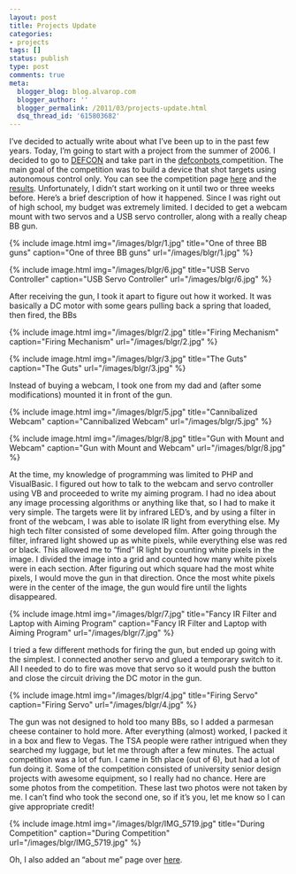 ```yaml
---
layout: post
title: Projects Update
categories:
- projects
tags: []
status: publish
type: post
comments: true
meta:
  blogger_blog: blog.alvarop.com
  blogger_author: ''
  blogger_permalink: /2011/03/projects-update.html
  dsq_thread_id: '615803682'
---
```

I’ve decided to actually write about what I’ve been up to in the past few years. Today, I’m going to start with a project from the summer of 2006. I decided to go to <a href="http://www.defcon.org/">DEFCON</a> and take part in the <a href="http://defconbots.org/">defconbots </a>competition. The main goal of the competition was to build a device that shot targets using autonomous control only. You can see the competition page <a href="http://defconbots.org/defcon14/">here</a> and the <a href="http://defconbots.org/defcon14/final_results.php">results</a>. Unfortunately, I didn’t start working on it until two or three weeks before.
Here’s a brief description of how it happened. Since I was right out of high school, my budget was extremely limited. I decided to get a webcam mount with two servos and a USB servo controller, along with a really cheap BB gun.

{% include image.html
            img="/images/blgr/1.jpg"
            title="One of three BB guns"
            caption="One of three BB guns"
            url="/images/blgr/1.jpg" %}

{% include image.html
            img="/images/blgr/6.jpg"
            title="USB Servo Controller"
            caption="USB Servo Controller"
            url="/images/blgr/6.jpg" %}

After receiving the gun, I took it apart to figure out how it worked. It was basically a DC motor with some gears pulling back a spring that loaded, then fired, the BBs

{% include image.html
            img="/images/blgr/2.jpg"
            title="Firing Mechanism"
            caption="Firing Mechanism"
            url="/images/blgr/2.jpg" %}

{% include image.html
            img="/images/blgr/3.jpg"
            title="The Guts"
            caption="The Guts"
            url="/images/blgr/3.jpg" %}

Instead of buying a webcam, I took one from my dad and (after some modifications) mounted it in front of the gun.

{% include image.html
            img="/images/blgr/5.jpg"
            title="Cannibalized Webcam"
            caption="Cannibalized Webcam"
            url="/images/blgr/5.jpg" %}

{% include image.html
            img="/images/blgr/8.jpg"
            title="Gun with Mount and Webcam"
            caption="Gun with Mount and Webcam"
            url="/images/blgr/8.jpg" %}

At the time, my knowledge of programming was limited to PHP and VisualBasic. I figured out how to talk to the webcam and servo controller using VB and proceeded to write my aiming program. I had no idea about any image processing algorithms or anything like that, so I had to make it very simple. The targets were lit by infrared LED’s, and by using a filter in front of the webcam, I was able to isolate IR light from everything else. My high tech filter consisted of some developed film. After going through the filter, infrared light showed up as white pixels, while everything else was red or black. This allowed me to “find” IR light by counting white pixels in the image. I divided the image into a grid and counted how many white pixels were in each section. After figuring out which square had the most white pixels, I would move the gun in that direction. Once the most white pixels were in the center of the image, the gun would fire until the lights disappeared.

{% include image.html
            img="/images/blgr/7.jpg"
            title="Fancy IR Filter and Laptop with Aiming Program"
            caption="Fancy IR Filter and Laptop with Aiming Program"
            url="/images/blgr/7.jpg" %}

I tried a few different methods for firing the gun, but ended up going with the simplest. I connected another servo and glued a temporary switch to it. All I needed to do to fire was move that servo so it would push the button and close the circuit driving the DC motor in the gun.

{% include image.html
            img="/images/blgr/4.jpg"
            title="Firing Servo"
            caption="Firing Servo"
            url="/images/blgr/4.jpg" %}

The gun was not designed to hold too many BBs, so I added a parmesan cheese container to hold more. After everything (almost) worked, I packed it in a box and flew to Vegas. The TSA people were rather intrigued when they searched my luggage, but let me through after a few minutes.
The actual competition was a lot of fun. I came in 5th place (out of 6), but had a lot of fun doing it. Some of the competition consisted of university senior design projects with awesome equipment, so I really had no chance. Here are some photos from the competition. These last two photos were not taken by me. I can’t find who took the second one, so if it’s you, let me know so I can give appropriate credit!

{% include image.html
            img="/images/blgr/IMG_5719.jpg"
            title="During Competition"
            caption="During Competition"
            url="/images/blgr/IMG_5719.jpg" %}

Oh, I also added an “about me” page over <a href="/about">here</a>.
